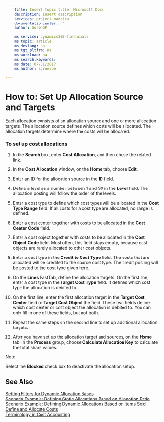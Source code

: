 ```yaml
---
    title: Insert topic title| Microsoft Docs
    description: Insert description
    services: project-madeira
    documentationcenter: ''
    author: SorenGP

    ms.service: dynamics365-financials
    ms.topic: article
    ms.devlang: na
    ms.tgt_pltfrm: na
    ms.workload: na
    ms.search.keywords:
    ms.date: 07/01/2017
    ms.author: sgroespe

---
```

# How to: Set Up Allocation Source and Targets
Each allocation consists of an allocation source and one or more allocation targets. The allocation source defines which costs will be allocated. The allocation targets determine where the costs will be allocated.  
  
### To set up cost allocations  
  
1.  In the **Search** box, enter **Cost Allocation**, and then chose the related link.  
  
2.  In the **Cost Allocation** window, on the **Home** tab, choose **Edit**.  
  
3.  Enter an ID for the allocation source in the **ID** field.  
  
4.  Define a level as a number between 1 and 99 in the **Level** field. The allocation posting will follow the order of the levels.  
  
5.  Enter a cost type to define which cost types will be allocated in the **Cost Type Range** field. If all costs for a cost type are allocated, no range is defined.  
  
6.  Enter a cost center together with costs to be allocated in the **Cost Center Code** field.  
  
7.  Enter a cost object together with costs to be allocated in the **Cost Object Code** field. Most often, this field stays empty, because cost objects are rarely allocated to other cost objects.  
  
8.  Enter a cost type in the **Credit to Cost Type** field. The costs that are allocated will be credited to the source cost type. The credit posting will be posted to the cost type given here.  
  
9. On the **Lines** FastTab, define the allocation targets. On the first line, enter a cost type in the **Target Cost Type** field. It defines which cost type the allocation is debited to.  
  
10. On the first line, enter the first allocation target in the **Target Cost Center** field or **Target Cost Object** the field. These two fields define which cost center or cost object the allocation is debited to. You can only fill in one of these fields, but not both.  
  
11. Repeat the same steps on the second line to set up additional allocation targets.  
  
12. After you have set up the allocation target and sources, on the **Home** tab, in the **Process** group, choose **Calculate Allocation Key** to calculate the total share values.  
  
> [!NOTE]  
>  Select the **Blocked** check box to deactivate the allocation setup.  
  
## See Also  
 [Setting Filters for Dynamic Allocation Bases](../setting-filters-for-dynamic-allocation-bases.md)   
 [Scenario Example: Defining Static Allocations Based on Allocation Ratio](../scenario-example-defining-static-allocations-based-on-allocation-ratio.md)   
 [Scenario Example: Defining Dynamic Allocations Based on Items Sold](../scenario-example-defining-dynamic-allocations-based-on-items-sold.md)   
 [Define and Allocate Costs](../define-and-allocate-costs.md)   
 [Terminology in Cost Accounting](../terminology-in-cost-accounting.md)